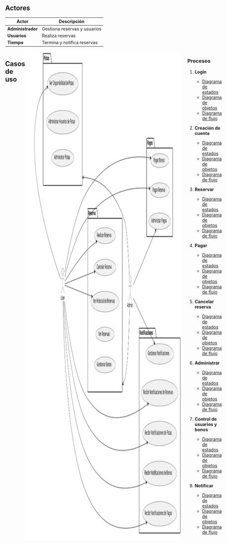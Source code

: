 ## Actores

| Actor             | Descripción                  |
| ----------------- | ---------------------------- |
| **Administrador** | Gestiona reservas y usuarios |
| **Usuarios**      | Realiza reservas             |
| **Tiempo**        | Termina y notifica reservas  |

<div style="display: flex">

## Casos de uso

  <img src="CasoDeUsoSVG.svg" alt="Imagen" style="margin-right: 20px;">
  
  <div>

### Procesos

1. **Login**

   - [Diagrama de estados](Procesos/CduLogin/DiagramaDeEstados.svg)
   - [Diagrama de objetos](Procesos/CduLogin/DiagramaDeObjetos.svg)
   - [Diagrama de flujo](Procesos/CduLogin/DiagramaDeFlujo.svg)

2. **Creación de cuenta**

   - [Diagrama de estados](Procesos/CduCreacionDeCuenta/DiagramaDeEstados.svg)
   - [Diagrama de objetos](Procesos/CduCreacionDeCuenta/DiagramaDeObjetos.svg)
   - [Diagrama de flujo](Procesos/CduCreacionDeCuenta/DiagramaDeFlujo.svg)

3. **Reservar**

   - [Diagrama de estados](Procesos/CduReservar/diagramaDeEstados.svg)
   - [Diagrama de objetos](Procesos/CduReservar/diagramaDeObjetos.svg)
   - [Diagrama de flujo](Procesos/CduReservar/diagramaDeFlujo.svg)

4. **Pagar**

   - [Diagrama de estados](Procesos/CduPagar/DiagramaDeEstados.svg)
   - [Diagrama de objetos](Procesos/CduPagar/DiagramaDeObjetos.svg)
   - [Diagrama de flujo](Procesos/CduPagar/DiagramaDeFlujo.svg)

5. **Cancelar reserva**

   - [Diagrama de estados]()
   - [Diagrama de objetos]()
   - [Diagrama de flujo]()

7. **Administrar**

   - [Diagrama de estados](Procesos/CduAdministrar/DiagramaDeEstados.svg)
   - [Diagrama de objetos](Procesos/CduAdministrar/DiagramaDeObjetos.svg)
   - [Diagrama de flujo](Procesos/CduAdministrar/DiagramaDeFlujo.svg)

8. **Control de usuarios y bonos**

   - [Diagrama de estados](Procesos/CduGestionar/DiagramaDeEstados.svg)
   - [Diagrama de objetos](Procesos/CduGestionar/DiagramaDeObjetos.svg)
   - [Diagrama de flujo](Procesos/CduGestionar/DiagramaDeFlujo.svg)

9. **Notificar**
   - [Diagrama de estados](Procesos/CduNotificar/diagramaDeEstados.svg)
   - [Diagrama de objetos](Procesos/CduNotificar/diagramaDeObjetos.svg)
   - [Diagrama de flujo](Procesos/CduNotificar/diagramaDeFlujo.svg)</div>

</div>
